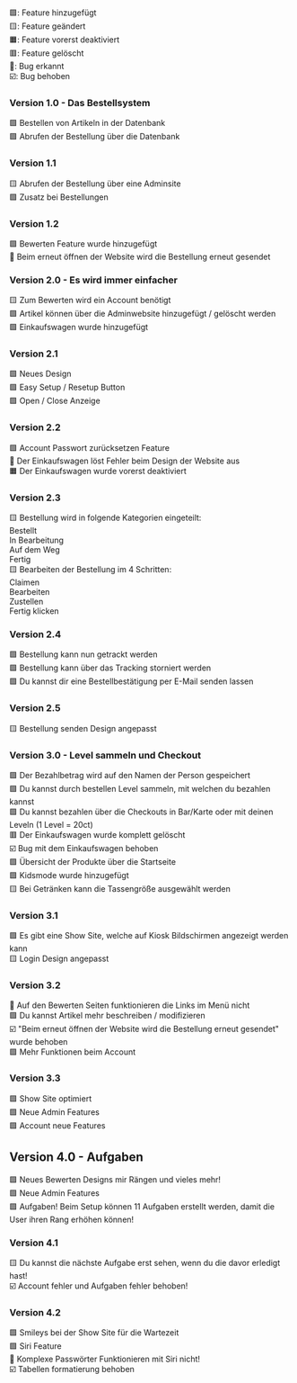 🟩: Feature hinzugefügt <br>
🟨: Feature geändert<br>
🟧: Feature vorerst deaktiviert<br>
🟥: Feature gelöscht<br>
🚨: Bug erkannt<br>
☑️: Bug behoben<br>

### Version 1.0 - Das Bestellsystem
🟩 Bestellen von Artikeln in der Datenbank<br>
🟩 Abrufen der Bestellung über die Datenbank


### Version 1.1
🟨 Abrufen der Bestellung über eine Adminsite<br>
🟩 Zusatz bei Bestellungen


### Version 1.2
🟩 Bewerten Feature wurde hinzugefügt<br>
🚨 Beim erneut öffnen der Website wird die Bestellung erneut gesendet


### Version 2.0 - Es wird immer einfacher
🟨 Zum Bewerten wird ein Account benötigt<br>
🟩 Artikel können über die Adminwebsite hinzugefügt / gelöscht werden<br>
🟩 Einkaufswagen wurde hinzugefügt


### Version 2.1
🟩 Neues Design<br>
🟩 Easy Setup / Resetup Button<br>
🟩 Open / Close Anzeige


### Version 2.2
🟩 Account Passwort zurücksetzen Feature<br>
🚨 Der Einkaufswagen löst Fehler beim Design der Website aus<br>
🟧 Der Einkaufswagen wurde vorerst deaktiviert


### Version 2.3
🟨 Bestellung wird in folgende Kategorien eingeteilt:<br>
 Bestellt<br>
 In Bearbeitung<br>
 Auf dem Weg<br>
 Fertig<br>
🟨 Bearbeiten der Bestellung im 4 Schritten:<br>
 Claimen<br>
 Bearbeiten<br>
 Zustellen<br>
 Fertig klicken


### Version 2.4
🟩 Bestellung kann nun getrackt werden<br>
🟩 Bestellung kann über das Tracking storniert werden<br>
🟩 Du kannst dir eine Bestellbestätigung per E-Mail senden lassen


### Version 2.5
🟨 Bestellung senden Design angepasst


### Version 3.0 - Level sammeln und Checkout
🟩 Der Bezahlbetrag wird auf den Namen der Person gespeichert<br>
🟩 Du kannst durch bestellen Level sammeln, mit welchen du bezahlen kannst<br>
🟩 Du kannst bezahlen über die Checkouts in Bar/Karte oder mit deinen Leveln (1 Level = 20ct)<br>
🟥 Der Einkaufswagen wurde komplett gelöscht<br>
☑️ Bug mit dem Einkaufswagen behoben<br>
🟩 Übersicht der Produkte über die Startseite<br>
🟩 Kidsmode wurde hinzugefügt<br>
🟨 Bei Getränken kann die Tassengröße ausgewählt werden


### Version 3.1
🟩 Es gibt eine Show Site, welche auf Kiosk Bildschirmen angezeigt werden kann<br>
🟨 Login Design angepasst


### Version 3.2
🚨 Auf den Bewerten Seiten funktionieren die Links im Menü nicht<br>
🟩 Du kannst Artikel mehr beschreiben / modifizieren<br>
☑️ "Beim erneut öffnen der Website wird die Bestellung erneut gesendet" wurde behoben<br>
🟩 Mehr Funktionen beim Account


### Version 3.3
🟩 Show Site optimiert<br>
🟩 Neue Admin Features<br>
🟩 Account neue Features

## Version 4.0 - Aufgaben
🟩 Neues Bewerten Designs mir Rängen und vieles mehr!<br>
🟩 Neue Admin Features<br>
🟩 Aufgaben! Beim Setup können 11 Aufgaben erstellt werden, damit die User ihren Rang erhöhen können!

### Version 4.1
🟨 Du kannst die nächste Aufgabe erst sehen, wenn du die davor erledigt hast!<br>
☑️ Account fehler und Aufgaben fehler behoben!<br>

### Version 4.2
🟩 Smileys bei der Show Site für die Wartezeit<br>
🟩 Siri Feature<br>
🚨 Komplexe Passwörter Funktionieren mit Siri nicht!<br>
☑️ Tabellen formatierung behoben<br>
